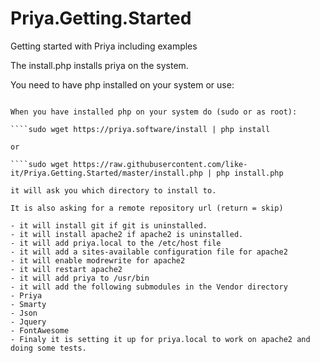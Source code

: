 # Priya.Getting.Started
Getting started with Priya including examples

The install.php installs priya on the system.

You need to have php installed on your system or use:

````apt-get install php -y

When you have installed php on your system do (sudo or as root):

````sudo wget https://priya.software/install | php install

or

````sudo wget https://raw.githubusercontent.com/like-it/Priya.Getting.Started/master/install.php | php install.php

it will ask you which directory to install to.

It is also asking for a remote repository url (return = skip)

- it will install git if git is uninstalled.
- it will install apache2 if apache2 is uninstalled.
- it will add priya.local to the /etc/host file
- it will add a sites-available configuration file for apache2
- it will enable modrewrite for apache2
- it will restart apache2
- it will add priya to /usr/bin
- it will add the following submodules in the Vendor directory
- Priya
- Smarty
- Json
- Jquery
- FontAwesome
- Finaly it is setting it up for priya.local to work on apache2 and doing some tests.



